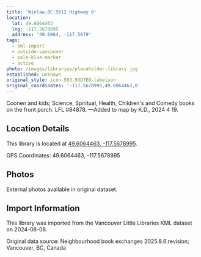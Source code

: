 ```yaml
---
title: 'Winlaw,BC:5612 Highway 6'
location:
  lat: 49.6064463
  lng: -117.5678995
  address: '49.6064, -117.5679'
tags:
  - kml-import
  - outside-vancouver
  - pale-blue-marker
  - active
photo: /images/libraries/placeholder-library.jpg
established: unknown
original_style: icon-503-93D7E8-labelson
original_coordinates: '-117.5678995,49.6064463,0'
---
```

Coonen and kids; Science, Spiritual, Health, Children's and Comedy books on the front porch. 
LFL #84878.
—Added to map by K.D., 2024 4 19. 

## Location Details

This library is located at [49.6064463, -117.5678995](https://www.google.com/maps?q=49.6064463,-117.5678995).

GPS Coordinates: 49.6064463, -117.5678995

## Photos

External photos available in original dataset.

## Import Information

This library was imported from the Vancouver Little Libraries KML dataset on 2024-08-08.

Original data source: Neighbourhood book exchanges 2025.8.6.revision; Vancouver, BC, Canada
